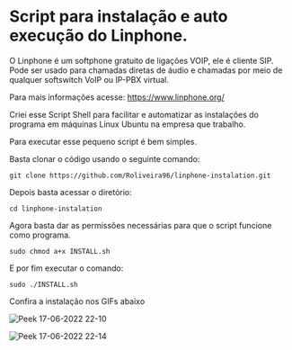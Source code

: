 # Script para instalação e auto execução do Linphone.

O Linphone é um softphone gratuito de ligações VOIP, ele é cliente SIP. Pode ser usado para chamadas diretas de áudio e chamadas por meio de qualquer softswitch VoIP ou IP-PBX virtual.

Para mais informações acesse: https://www.linphone.org/

Criei esse Script Shell para facilitar e automatizar as instalações do programa em máquinas Linux Ubuntu na empresa que trabalho.

Para executar esse pequeno script é bem simples.

Basta clonar o código usando o seguinte comando:

`git clone https://github.com/Roliveira96/linphone-instalation.git`

Depois basta acessar o diretório:

`cd linphone-instalation`

Agora basta dar as permissões necessárias para que o script funcione como programa.

`sudo chmod a+x INSTALL.sh`

E por fim executar o comando: 

`sudo ./INSTALL.sh`

Confira a instalação nos GIFs abaixo

![Peek 17-06-2022 22-10](https://user-images.githubusercontent.com/14916078/174416838-c035ab1f-27cf-40d9-8fd8-07e19b642693.gif)


![Peek 17-06-2022 22-14](https://user-images.githubusercontent.com/14916078/174416842-e440066c-91f9-4816-8dd2-0b5ac46af079.gif)




